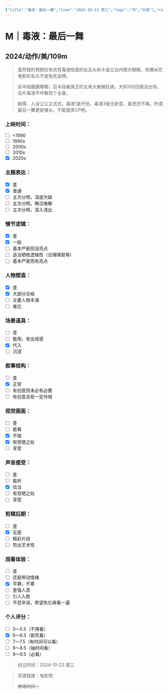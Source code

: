 ```yaml
---
{"title":"毒液：最后一舞","time":"2024-10-23 周三","tags":["M","分类"],"rating":6.5,"豆瓣":null,"dg-publish":true,"permalink":"/300 评价/M电影/新近看过/毒液：最后一舞/","dgPassFrontmatter":true,"created":"2024-10-23T19:28:49.335+08:00","updated":"2024-10-23T22:18:59.709+08:00"}
---
```


# M｜毒液：最后一舞
## 2024/动作/美/109m
>虽然我的预期仅有欣赏毒液性感的长舌头和卡姿兰白内障大眼睛，但爆米花电影的名头不是免死金牌。
>
>前半段磨磨唧唧，后半段被真正的主角大蜥蜴狂虐。大BOSS压根没出场，全片毒液不咋敢现个全身。
>
>剧情、人设公公又式式。毒液1是开创，毒液3毫无新意，甚至还不爽。所谓最后一舞更是噱头，不能就卖CP吧。
### 上映时间：
- [ ] <1990
- [ ] 1990s
- [ ] 2000s
- [ ] 2010s
- [x] 2020s
### 主题表达：
- [x] 差
- [x] 普通
- [ ] 主次分明，深度欠缺
- [ ] 主次分明，晦涩难解
- [ ] 主次分明，深入浅出
### 情节逻辑：
- [x] 差
- [x] 一般
- [ ] 基本严密但没亮点
- [ ] 适当牺牲逻辑性（合理降智等）
- [ ] 基本严密而有亮点
### 人物塑造：
- [x] 差
- [x] 大部分合格
- [ ] 主要人物丰满
- [ ] 难忘
### 场景道具：
- [ ] 差
- [ ] 能用，有出戏感
- [x] 代入
- [ ] 沉浸
### 叙事结构：
- [ ] 差
- [x] 正常
- [ ] 有创意但未必有必要
- [ ] 有创意且有一定作用
### 视觉画面：
- [ ] 差
- [ ] 能看
- [x] 不错
- [x] 有惊艳之处
- [ ] 享受
### 声音感受：
- [ ] 差
- [ ] 能听
- [x] 恰当
- [ ] 有惊艳之处
- [ ] 享受
### 剪辑后期：
- [ ] 差
- [x] 无感
- [ ] 精彩片段
- [ ] 剪出艺术性
### 观看体验：
- [ ] 差
- [ ] 还挺带动情绪
- [x] 平静，不累
- [ ] 差强人意
- [ ] 引人入胜
- [ ] 不忍卒读，希望失忆再看一遍
### 个人评分：
- [ ] 0～5.5（不用看）
- [x] 6～6.5（剧荒看）
- [ ] 7～7.5（有时间可以看）
- [ ] 8～8.5（抽时间看）
- [ ] 9～9.5（必看）

>创立时间：2024-10-23 周三

>资源链接：电影院

>~~修改时间：~~



